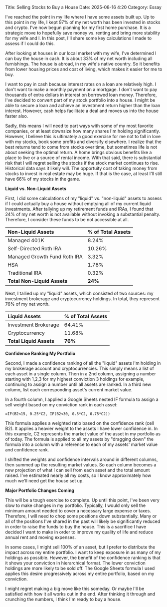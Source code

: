 Title: Selling Stocks to Buy a House 
Date: 2025-08-16 4:20 
Category: Essay


I've reached the point in my life where I have some assets built up. Up to this point in my life,
I kept 97% of my net worth has been invested in stocks and crypto. I've now begun planning for my
first home purchase. It is a strategic move to hopefully save money vs. renting and bring more stability
for my wife and I. In this post, I'll share some key calculations I made to assess if I could do this.

After looking at houses in our local market with my wife, I've determined I can buy the house in cash. It is about 
33% of my net worth including all furnishings. The house is abroad, in my wife's native country. So it benefits from lower 
housing prices and cost of living, which makes it easier for me to buy. 

I want to pay in cash because interest rates on a loan are relatively high. I don't want to make a monthly payment 
on a mortgage. I don't want to pay thousands of extra dollars in interest on borrowed loan money. Therefore, I've 
decided to convert part of my stock portfolio into a house. I might be able to secure a loan and achieve an investment 
return higher than the loan interest. However, cash helps facilitate a deal and moves us into the house faster also.

Sadly, this means I will need to part ways with some of my most favorite companies, or at least downsize 
how many shares I'm holding significantly. However, I believe this is ultimately a good exercise for me
not to fall in love with my stocks, book some profits and diversify elsewhere. I realize that the best returns 
tend to come from stocks over time, but sometimes life is not about seeking the optimal return. A home brings 
obvious benefits like a place to live or a source of rental income. With that said, there is substantial risk
that I will regret selling the stocks if the stock market continues to rise. Historical data says it likely will.
The opportuity cost of taking money from stocks to invest in real estate may be huge. If that is the case, at
least I'll still have 66% of my stocks in the game.

**Liquid vs. Non-Liquid Assets**

First, I did some calculations of my "liquid" vs. "non-liquid" assets to assess if I could actually buy a house without
emptying all of my current liquid investments. After tallying up my retirement funds and IRAs, I found that 24% of my net worth is not 
available without invoking a substantial penalty. Therefore, I consider these funds to be not accessible at all.

| Non-Liquid Assets | % of Total Assets |
|:---|:---|
| Managed 401K | 8.24% |
| Self-Directed Roth IRA | 10.26% |
| Managed Growth Fund Roth IRA | 3.32% |
| HSA | 1.78% |
| Traditional IRA | 0.32% |
| **Total Non-Liquid Assets** | **24%** |

Next, I tallied up my "liquid" assets, which consisted of two sources: my investment brokerage and cryptocurrency holdings. In total, 
they represent 76% of my net worth.

| Liquid Assets | % of Total Assets |
|:---|:---|
| Investment Brokerage | 64.41% |
| Cryptocurrency | 11.68% |
| **Total Liquid Assets** | **76%** |

**Confidence Ranking My Portfolio**

Second, I made a confidence ranking of all the "liquid" assets I'm holding in my brokerage account and cryptocurrencies.
This simply means a list of each asset in a single column. Then in a 2nd column, assigning a number starting with 1,2,3 
for my highest conviction 3 holdings for example, continuing to assign a number until all assets are ranked. In a third new column, 
list each corresponding asset's current market value.

In a fourth column, I applied a Google Sheets nested IF formula to assign a sell weight based on my conviction rank in each asset:

```
=IF(B2<15, 0.25*C2, IF(B2<30, 0.5*C2, 0.75*C2))
```

This formula applies a weighted ratio based on the confidence rank (cell B2). It applies a heavier weight to the assets
I have lower confidence in. In this example, C2 represents the market value of the asset in my portfolio as of today.
The formula is applied to all my assets by "dragging down" the formula into a column with a reference to each of my assets'
market value and confidence rank.

I shifted the weights and confidence intervals around in different columns, then summed up the resulting market values.
So each column becomes a new projection of what I can sell from each asset and the total amount raised.
I've estimated nearly all my costs, so I know approximately how much we'll need get the house set up.

**Major Portfolio Changes Coming**

This will be a tough exercise to complete. Up until this point, I've been very slow to make changes in my portfolio. 
Typically, I would only sell the minimum amount needed to cover a necessary large expense or taxes. Therefore, I will need to chop
some positions down substantially. Many or all of the positions I've shared in the past will likely be significantly reduced in order
to raise the funds to buy the house. This is a sacrifice I have decided I want to make in order to improve my quality of life
and reduce annual rent and moving expenses.

In some cases, I might sell 100% of an asset, but I prefer to distribute the impact across my entire portfolio. I want to keep 
exposure in as many of my holdings as possible. However, the benefit of the confidence ranking is that it shows your conviction in hierarchical format. The lower conviction holdings are more likely to be sold off. The Google Sheets formula I used applies this desire progressively across my entire portfolio, based on my conviction. 

I might regret making a big move like this someday. Or maybe I'll be satisfied with how it all works out in the end.
After thinking it through and crunching the numbers, I think I'm ready to buy a house.











